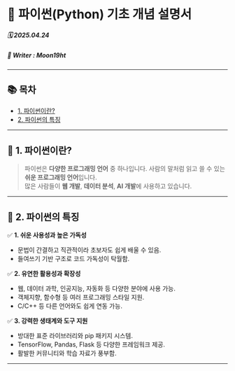 # 🐍 파이썬(Python) 기초 개념 설명서

##### 🗓️ 2025.04.24
##### 📝 Writer : Moon19ht

---
## 📚 목차
- [1. 파이썬이란?](#-1-파이썬이란)
- [2. 파이썬의 특징](#-2-파이썬의-특징)

---
## 📌 1. 파이썬이란?

> 파이썬은 **다양한 프로그래밍 언어** 중 하나입니다.
> 사람의 말처럼 읽고 쓸 수 있는 **쉬운 프로그래밍 언어**입니다.  
> 많은 사람들이 **웹 개발**, **데이터 분석**, **AI 개발**에 사용하고 있습니다.

---

## 📌 2. 파이썬의 특징

✅ **1. 쉬운 사용성과 높은 가독성**
- 문법이 간결하고 직관적이라 초보자도 쉽게 배울 수 있음.
- 들여쓰기 기반 구조로 코드 가독성이 탁월함.
  
✅ **2. 유연한 활용성과 확장성**
- 웹, 데이터 과학, 인공지능, 자동화 등 다양한 분야에 사용 가능.
- 객체지향, 함수형 등 여러 프로그래밍 스타일 지원.
- C/C++ 등 다른 언어와도 쉽게 연동 가능.

✅ **3. 강력한 생태계와 도구 지원**
- 방대한 표준 라이브러리와 pip 패키지 시스템.
- TensorFlow, Pandas, Flask 등 다양한 프레임워크 제공.
- 활발한 커뮤니티와 학습 자료가 풍부함.

---

## 





